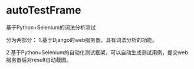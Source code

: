 # autoTestFrame
基于Python+Selenium的词法分析测试

分为两部分：
1.基于Django的web服务器，具有词法分析的功能。

2.基于Python+Selenium的自动化测试框架，可以自动生成测试用例，提交web服务器后对result自动截图。
